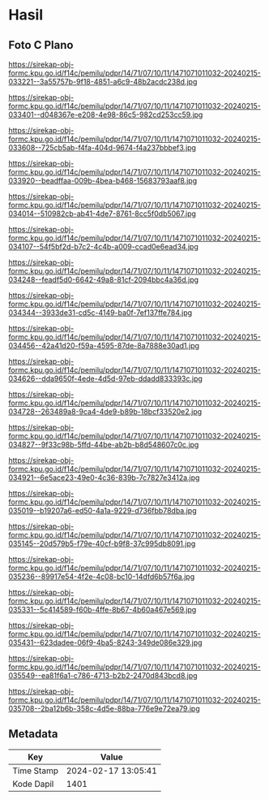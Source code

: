 # Hasil

## Foto C Plano

https://sirekap-obj-formc.kpu.go.id/f14c/pemilu/pdpr/14/71/07/10/11/1471071011032-20240215-033221--3a55757b-9f18-4851-a6c9-48b2acdc238d.jpg

https://sirekap-obj-formc.kpu.go.id/f14c/pemilu/pdpr/14/71/07/10/11/1471071011032-20240215-033401--d048367e-e208-4e98-86c5-982cd253cc59.jpg

https://sirekap-obj-formc.kpu.go.id/f14c/pemilu/pdpr/14/71/07/10/11/1471071011032-20240215-033608--725cb5ab-f4fa-404d-9674-f4a237bbbef3.jpg

https://sirekap-obj-formc.kpu.go.id/f14c/pemilu/pdpr/14/71/07/10/11/1471071011032-20240215-033920--beadffaa-009b-4bea-b468-15683793aaf8.jpg

https://sirekap-obj-formc.kpu.go.id/f14c/pemilu/pdpr/14/71/07/10/11/1471071011032-20240215-034014--510982cb-ab41-4de7-8761-8cc5f0db5067.jpg

https://sirekap-obj-formc.kpu.go.id/f14c/pemilu/pdpr/14/71/07/10/11/1471071011032-20240215-034107--54f5bf2d-b7c2-4c4b-a009-ccad0e6ead34.jpg

https://sirekap-obj-formc.kpu.go.id/f14c/pemilu/pdpr/14/71/07/10/11/1471071011032-20240215-034248--feadf5d0-6642-49a8-81cf-2094bbc4a36d.jpg

https://sirekap-obj-formc.kpu.go.id/f14c/pemilu/pdpr/14/71/07/10/11/1471071011032-20240215-034344--3933de31-cd5c-4149-ba0f-7ef137ffe784.jpg

https://sirekap-obj-formc.kpu.go.id/f14c/pemilu/pdpr/14/71/07/10/11/1471071011032-20240215-034456--42a41d20-f59a-4595-87de-8a7888e30ad1.jpg

https://sirekap-obj-formc.kpu.go.id/f14c/pemilu/pdpr/14/71/07/10/11/1471071011032-20240215-034626--dda9650f-4ede-4d5d-97eb-ddadd833393c.jpg

https://sirekap-obj-formc.kpu.go.id/f14c/pemilu/pdpr/14/71/07/10/11/1471071011032-20240215-034728--263489a8-9ca4-4de9-b89b-18bcf33520e2.jpg

https://sirekap-obj-formc.kpu.go.id/f14c/pemilu/pdpr/14/71/07/10/11/1471071011032-20240215-034827--9f33c98b-5ffd-44be-ab2b-b8d548607c0c.jpg

https://sirekap-obj-formc.kpu.go.id/f14c/pemilu/pdpr/14/71/07/10/11/1471071011032-20240215-034921--6e5ace23-49e0-4c36-839b-7c7827e3412a.jpg

https://sirekap-obj-formc.kpu.go.id/f14c/pemilu/pdpr/14/71/07/10/11/1471071011032-20240215-035019--b19207a6-ed50-4a1a-9229-d736fbb78dba.jpg

https://sirekap-obj-formc.kpu.go.id/f14c/pemilu/pdpr/14/71/07/10/11/1471071011032-20240215-035145--20d579b5-f79e-40cf-b9f8-37c995db8091.jpg

https://sirekap-obj-formc.kpu.go.id/f14c/pemilu/pdpr/14/71/07/10/11/1471071011032-20240215-035236--89917e54-4f2e-4c08-bc10-14dfd6b57f6a.jpg

https://sirekap-obj-formc.kpu.go.id/f14c/pemilu/pdpr/14/71/07/10/11/1471071011032-20240215-035331--5c414589-f60b-4ffe-8b67-4b60a467e569.jpg

https://sirekap-obj-formc.kpu.go.id/f14c/pemilu/pdpr/14/71/07/10/11/1471071011032-20240215-035431--623dadee-06f9-4ba5-8243-349de086e329.jpg

https://sirekap-obj-formc.kpu.go.id/f14c/pemilu/pdpr/14/71/07/10/11/1471071011032-20240215-035549--ea81f6a1-c786-4713-b2b2-2470d843bcd8.jpg

https://sirekap-obj-formc.kpu.go.id/f14c/pemilu/pdpr/14/71/07/10/11/1471071011032-20240215-035708--2ba12b6b-358c-4d5e-88ba-776e9e72ea79.jpg


## Metadata

| Key        | Value               |
| ---------- | ------------------- |
| Time Stamp | 2024-02-17 13:05:41 |
| Kode Dapil | 1401                |



